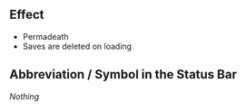 ## Effect

- Permadeath
- Saves are deleted on loading

## Abbreviation / Symbol in the Status Bar

*Nothing*